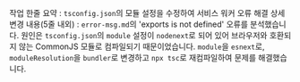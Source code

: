 작업 한줄 요약 : `tsconfig.json`의 모듈 설정을 수정하여 서비스 워커 오류 해결
상세 변경 내용(5줄 내외) : `error-msg.md`의 'exports is not defined' 오류를 분석했습니다. 원인은 `tsconfig.json`의 `module` 설정이 `nodenext`로 되어 있어 브라우저와 호환되지 않는 CommonJS 모듈로 컴파일되기 때문이었습니다. `module`을 `esnext`로, `moduleResolution`을 `bundler`로 변경하고 `npx tsc`로 재컴파일하여 문제를 해결했습니다.